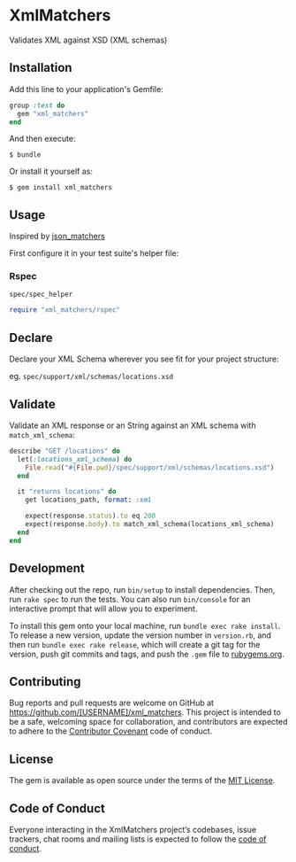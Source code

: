 # XmlMatchers

Validates XML against XSD (XML schemas)

## Installation

Add this line to your application's Gemfile:

```ruby
group :test do
  gem "xml_matchers"
end
```

And then execute:

    $ bundle

Or install it yourself as:

    $ gem install xml_matchers

## Usage

Inspired by [json_matchers](https://github.com/thoughtbot/json_matchers)

First configure it in your test suite's helper file:

### Rspec

`spec/spec_helper`

```ruby
require "xml_matchers/rspec"
```

## Declare

Declare your XML Schema wherever you see fit for your project structure:

eg.  `spec/support/xml/schemas/locations.xsd`

## Validate

Validate an XML response or an String against an XML schema with
`match_xml_schema`:

```ruby
describe "GET /locations" do
  let(:locations_xml_schema) do
    File.read("#{File.pwd}/spec/support/xml/schemas/locations.xsd")
  end

  it "returns locations" do
    get locations_path, format: :xml

    expect(response.status).to eq 200
    expect(response.body).to match_xml_schema(locations_xml_schema)
  end
end
```

## Development

After checking out the repo, run `bin/setup` to install dependencies. Then, run `rake spec` to run the tests. You can also run `bin/console` for an interactive prompt that will allow you to experiment.

To install this gem onto your local machine, run `bundle exec rake install`. To release a new version, update the version number in `version.rb`, and then run `bundle exec rake release`, which will create a git tag for the version, push git commits and tags, and push the `.gem` file to [rubygems.org](https://rubygems.org).

## Contributing

Bug reports and pull requests are welcome on GitHub at https://github.com/[USERNAME]/xml_matchers. This project is intended to be a safe, welcoming space for collaboration, and contributors are expected to adhere to the [Contributor Covenant](http://contributor-covenant.org) code of conduct.

## License

The gem is available as open source under the terms of the [MIT License](https://opensource.org/licenses/MIT).

## Code of Conduct

Everyone interacting in the XmlMatchers project’s codebases, issue trackers, chat rooms and mailing lists is expected to follow the [code of conduct](https://github.com/[USERNAME]/xml_matchers/blob/master/CODE_OF_CONDUCT.md).
